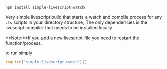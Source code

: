 

```javascript
npm install simple-livescript-watch
```

Very simple livescript build that starts a watch and compile process for any `.ls` scripts in your directory structure, The only dependencies is the livescript compiler that needs to be installed locally .

**Note:**If you add a new livescript file you need to restart the function/process.


to run simply

```javascript
require("simple-livescript-watch")()
```